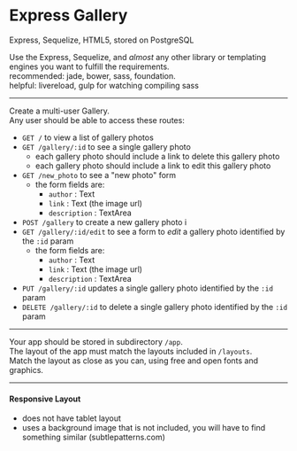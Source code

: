 Express Gallery
===============

Express, Sequelize, HTML5, stored on PostgreSQL

Use the Express, Sequelize, and *almost* any other library or templating engines you want to fulfill the requirements.  
recommended: jade, bower, sass, foundation.  
helpful: livereload, gulp for watching compiling sass

---

Create a multi-user Gallery.  
Any user should be able to access these routes:  

- `GET /` to view a list of gallery photos
- `GET /gallery/:id` to see a single gallery photo
  - each gallery photo should include a link to delete this gallery photo
  - each gallery photo should include a link to edit this gallery photo
- `GET /new_photo` to see a "new photo" form
  - the form fields are:
    - `author` : Text
    - `link` : Text (the image url)
    - `description` : TextArea
- `POST /gallery` to create a new gallery photo i
- `GET /gallery/:id/edit` to see a form to *edit* a gallery photo identified by the `:id` param
  - the form fields are:
    - `author` : Text
    - `link` : Text (the image url)
    - `description` : TextArea
- `PUT /gallery/:id` updates a single gallery photo identified by the `:id` param
- `DELETE /gallery/:id` to delete a single gallery photo identified by the `:id` param

---

Your app should be stored in subdirectory `/app`.  
The layout of the app must match the layouts included in `/layouts`.  
Match the layout as close as you can, using free and open fonts and graphics.

---

#### Responsive Layout

- does not have tablet layout  
- uses a background image that is not included, you will have to find something similar (subtlepatterns.com)  